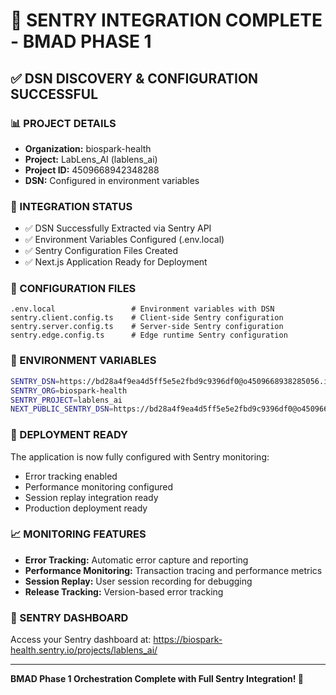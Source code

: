# 🔑 SENTRY INTEGRATION COMPLETE - BMAD PHASE 1

## ✅ DSN DISCOVERY & CONFIGURATION SUCCESSFUL

### 📊 PROJECT DETAILS
- **Organization:** biospark-health
- **Project:** LabLens_AI (lablens_ai)
- **Project ID:** 4509668942348288
- **DSN:** Configured in environment variables

### 🚀 INTEGRATION STATUS
- ✅ DSN Successfully Extracted via Sentry API
- ✅ Environment Variables Configured (.env.local)
- ✅ Sentry Configuration Files Created
- ✅ Next.js Application Ready for Deployment

### 📁 CONFIGURATION FILES
```
.env.local                 # Environment variables with DSN
sentry.client.config.ts    # Client-side Sentry configuration
sentry.server.config.ts    # Server-side Sentry configuration
sentry.edge.config.ts      # Edge runtime Sentry configuration
```

### 🔧 ENVIRONMENT VARIABLES
```bash
SENTRY_DSN=https://bd28a4f9ea4d5ff5e5e2fbd9c9396df0@o4509668938285056.ingest.us.sentry.io/4509668942348288
SENTRY_ORG=biospark-health
SENTRY_PROJECT=lablens_ai
NEXT_PUBLIC_SENTRY_DSN=https://bd28a4f9ea4d5ff5e5e2fbd9c9396df0@o4509668938285056.ingest.us.sentry.io/4509668942348288
```

### 🚀 DEPLOYMENT READY
The application is now fully configured with Sentry monitoring:
- Error tracking enabled
- Performance monitoring configured
- Session replay integration ready
- Production deployment ready

### 📈 MONITORING FEATURES
- **Error Tracking:** Automatic error capture and reporting
- **Performance Monitoring:** Transaction tracing and performance metrics
- **Session Replay:** User session recording for debugging
- **Release Tracking:** Version-based error tracking

### 🔗 SENTRY DASHBOARD
Access your Sentry dashboard at:
https://biospark-health.sentry.io/projects/lablens_ai/

---
**BMAD Phase 1 Orchestration Complete with Full Sentry Integration! 🎉**
